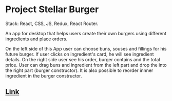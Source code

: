# Project Stellar Burger

Stack: React, CSS, JS, Redux, React Router.

An app for desktop that helps users create their own burgers using different ingredients and place orders.

On the left side of this App user can choose buns, souses and fillings for his future burger.
If user clicks on ingredient's card, he will see ingredient details.
On the right side user see his order, burger contains and the total price.
User can drag buns and ingredient from the left part and drop the into the right part (burger constructor).
It is also possible to reorder innner ingredient in the burger constructor.

[Link](https://geniav.github.io/react-burger/)
-------------------------
